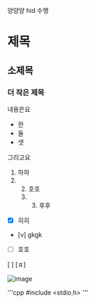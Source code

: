 양양양
hid 수행

# 제목
## 소제목
### 더 작은 제목

내용은요
 - 한
 - 둘
 - 셋

그리고요
1. 하하
2. 2. 호호
   3. 3. 후후
     
- [x] 히히
- [v] gkgk
- [ ] 호호

 [ ]
[ㅍ]

![image](https://github.com/user-attachments/assets/2996529a-f25e-4b9e-a6ea-ebaa8e3676ae)

'''cpp
#include <stdio.h>
'''
